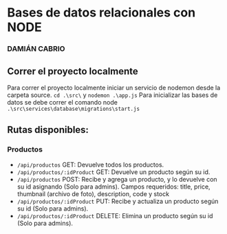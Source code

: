 # Bases de datos relacionales con NODE
### DAMIÁN CABRIO

## Correr el proyecto localmente
Para correr el proyecto localmente iniciar un servicio de nodemon desde la carpeta source.
`cd .\src\` y `nodemon .\app.js`
Para inicializar las bases de datos se debe correr el comando node `.\src\services\database\migrations\start.js`

## Rutas disponibles:

### Productos
- `/api/productos` GET: Devuelve todos los productos.
- `/api/productos/:idProduct` GET: Devuelve un producto según su id. 
- `/api/productos` POST: Recibe y agrega un producto, y lo devuelve con su id asignando (Solo para admins). Campos requeridos: title, price, thumbnail (archivo de foto), description, code y stock
- `/api/productos/:idProduct` PUT: Recibe y actualiza un producto según su id (Solo para admins).
- `/api/productos/:idProduct` DELETE: Elimina un producto según su id (Solo para admins).